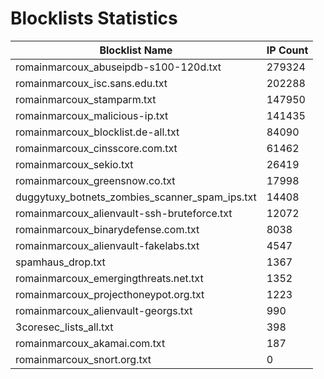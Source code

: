 # Blocklists Statistics
| Blocklist Name | IP Count |
|----|----|
| romainmarcoux_abuseipdb-s100-120d.txt | 279324 |
| romainmarcoux_isc.sans.edu.txt | 202288 |
| romainmarcoux_stamparm.txt | 147950 |
| romainmarcoux_malicious-ip.txt | 141435 |
| romainmarcoux_blocklist.de-all.txt | 84090 |
| romainmarcoux_cinsscore.com.txt | 61462 |
| romainmarcoux_sekio.txt | 26419 |
| romainmarcoux_greensnow.co.txt | 17998 |
| duggytuxy_botnets_zombies_scanner_spam_ips.txt | 14408 |
| romainmarcoux_alienvault-ssh-bruteforce.txt | 12072 |
| romainmarcoux_binarydefense.com.txt | 8038 |
| romainmarcoux_alienvault-fakelabs.txt | 4547 |
| spamhaus_drop.txt | 1367 |
| romainmarcoux_emergingthreats.net.txt | 1352 |
| romainmarcoux_projecthoneypot.org.txt | 1223 |
| romainmarcoux_alienvault-georgs.txt | 990 |
| 3coresec_lists_all.txt | 398 |
| romainmarcoux_akamai.com.txt | 187 |
| romainmarcoux_snort.org.txt | 0 |
